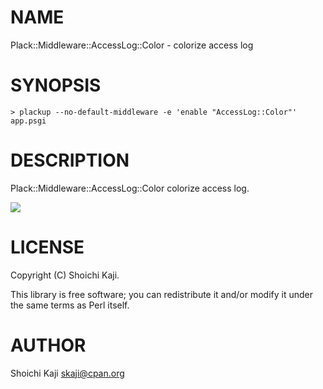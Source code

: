 # NAME

Plack::Middleware::AccessLog::Color - colorize access log

# SYNOPSIS

    > plackup --no-default-middleware -e 'enable "AccessLog::Color"' app.psgi

# DESCRIPTION

Plack::Middleware::AccessLog::Color colorize access log.

<div>
    <img src="https://raw.githubusercontent.com/shoichikaji/Plack-Middleware-AccessLog-Color/master/eg/terminal.png" />
</div>

# LICENSE

Copyright (C) Shoichi Kaji.

This library is free software; you can redistribute it and/or modify
it under the same terms as Perl itself.

# AUTHOR

Shoichi Kaji <skaji@cpan.org>
